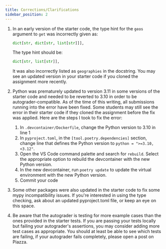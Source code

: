 ```yaml
---
title: Corrections/Clarifications
sidebar_position: 2
---
```


1. In an early version of the starter code, the type hint for the `geos` argument to `get` was incorrectly given as: 

    ```python
    dict[str, dict[str, list[str]]],
    ```
    The type hint should be:
    ```python
    dict[str, list[str]],
    ```
    It was also incorrectly listed as `geographies` in the docstring. You may see an updated version in your starter code if you cloned the assignment more recently.

2. Python was prematurely updated to version 3.11 in some versions of the starter code and needed to be reverted to 3.10 in order to be autograder-compatible. As of the time of this writing, all submissions running into the error have been fixed. Some students may still see the error in their starter code if they cloned the assignment before the fix was applied. Here are the steps I took to fix the error:

    1. In `.devcontainer/Dockerfile`, change the Python version to 3.10 in line 1
    2. In `pyproject.toml`, in the `[tool.poetry.dependencies]` section, change line that defines the Python version to `python = ">=3.10,<3.12"`.
    3. Open the VS Code command palette and search for `rebuild`. Select the appropriate option to rebuild the devcontainer with the new Python version.
    4. In the new devcontainer, run `poetry update` to update the virtual environment with the new Python version.
    5. Commit your code

3. Some other packages were also updated in the starter code to fix some mypy incompatibility issues. If you're interested in using the type checking, ask about an updated pyproject.toml file, or keep an eye on this space.

4. Be aware that the autograder is testing for more example cases than the ones provided in the starter tests. If you are passing your tests locally but failing your autograder's assertions, you may consider adding more test cases as appropriate. You should at least be able to see which tests are failing, if your autograder fails completely, please open a post on Piazza.
